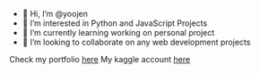 - 👋 Hi, I’m @yoojen
- 👀 I’m interested in Python and JavaScript Projects
- 🌱 I’m currently learning working on personal project
- 💞️ I’m looking to collaborate on any web development projects

Check my portfolio [here](https://yoojen-portfolio.vercel.app)
My kaggle account [here](https://www.kaggle.com/mutuyimanaeugene)
<!---
yoojen/yoojen is a ✨ special ✨ repository because its `README.md` (this file) appears on your GitHub profile.
You can click the Preview link to take a look at your changes.
--->
